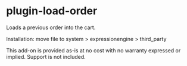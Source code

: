 plugin-load-order
=================

Loads a previous order into the cart. 

Installation: move file to system > expressionengine > third_party 

This add-on is provided as-is at no cost with no warranty expressed or implied. Support is not included. 